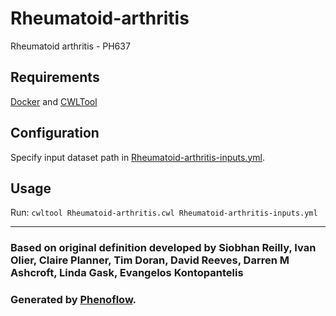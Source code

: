# Rheumatoid-arthritis

Rheumatoid arthritis - PH637

## Requirements

[Docker](https://docs.docker.com/install/) and [CWLTool](https://github.com/common-workflow-language/cwltool#install)

## Configuration

Specify input dataset path in [Rheumatoid-arthritis-inputs.yml](Rheumatoid-arthritis-inputs.yml).

## Usage

Run: `cwltool Rheumatoid-arthritis.cwl Rheumatoid-arthritis-inputs.yml`

***

### Based on original definition developed by Siobhan Reilly, Ivan Olier, Claire Planner, Tim Doran, David Reeves, Darren M Ashcroft, Linda Gask, Evangelos Kontopantelis
### Generated by [Phenoflow](https://kclhi.org/phenoflow).
